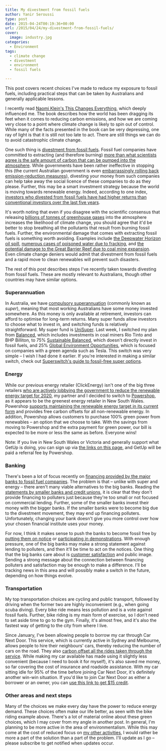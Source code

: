 ```yaml
---
title: My divestment from fossil fuels
author: Yanir Seroussi
type: post
date: 2015-04-24T00:19:36+00:00
url: /2015/04/24/my-divestment-from-fossil-fuels/
cover:
  image: industry.jpg
categories:
  - Environment
tags:
  - climate change
  - divestment
  - environment
  - fossil fuels

---
```

<p class="intro-note">
  This post covers recent choices I've made to reduce my exposure to fossil fuels, including practical steps that can be taken by Australians and generally applicable lessons.
</p>

I recently read [Naomi Klein's This Changes Everything][1], which deeply influenced me. The book describes how the world has been dragging its feet when it comes to reducing carbon emissions, and how we are coming very close to a point where climate change is likely to spin out of control. While many of the facts presented in the book can be very depressing, one ray of light is that it is still not too late to act. There are still things we can do to avoid catastrophic climate change.

One such thing is [divestment from fossil fuels][2]. Fossil fuel companies have committed to extracting (and therefore burning) <a href="https://theconversation.com/unburnable-carbon-why-we-need-to-leave-fossil-fuels-in-the-ground-40467" target="_blank" rel="noopener">more than what scientists agree is the safe amount of carbon that can be pumped into the atmosphere</a>. While governments have been rather ineffective in stopping this (the current Australian government is even <a href="https://www.facebook.com/theprojecttv/videos/10152808607343441/" target="_blank" rel="noopener">embarrassingly rolling back emission-reduction measures</a>), divesting your money from such companies can help take away the social licence of these companies to do as they please. Further, this may be a smart investment strategy because the world is moving towards renewable energy. Indeed, according to one index, <a href="http://www.theguardian.com/environment/2015/apr/10/fossil-fuel-free-funds-out-performed-conventional-ones-analysis-shows" target="_blank" rel="noopener">investors who divested from fossil fuels have had higher returns than conventional investors over the last five years</a>.

It's worth noting that even if you disagree with the scientific consensus that releasing <a href="https://en.wikipedia.org/wiki/Greenhouse_gas" target="_blank" rel="noopener">billions of tonnes of greenhouse gases</a> into the atmosphere increases the likelihood of climate change, you should agree that it'd be better to stop breathing all the pollutants that result from burning fossil fuels. Further, the environmental damage that comes with extracting fossil fuels is something worth avoiding. Examples include <a href="https://en.wikipedia.org/wiki/Deepwater_Horizon_oil_spill" target="_blank" rel="noopener">the Deepwater Horizon oil spill</a>, <a href="https://en.wikipedia.org/wiki/Environmental_impact_of_hydraulic_fracturing" target="_blank" rel="noopener">numerous cases of poisoned water due to fracking</a>, and <a href="http://fightforthereef.org.au/" target="_blank" rel="noopener">the potential damage to the Great Barrier Reef due to coal mine expansion</a>. Even climate change deniers would admit that divestment from fossil fuels and a rapid move to clean renewables will prevent such disasters.

The rest of this post describes steps I've recently taken towards divesting from fossil fuels. These are mostly relevant to Australians, though other countries may have similar options.

### Superannuation

In Australia, we have <a href="https://en.wikipedia.org/wiki/Superannuation_in_Australia" target="_blank" rel="noopener">compulsory superannuation</a> (commonly known as _super_), meaning that most working Australians have some money invested somewhere. As this money is only available at retirement, investors can afford to optimise for long-term returns. Many super funds allow investors to choose what to invest in, and switching funds is relatively straightforward. My super fund is <a href="http://www.unisuper.com.au/" target="_blank" rel="noopener">UniSuper</a>. Last week, I switched my plan from <a href="http://www.unisuper.com.au/investments/investment-options-and-performance/super-performance-and-option-holdings/balanced" target="_blank" rel="noopener">Balanced</a>, which includes investments in coal miners Rio Tinto and BHP Billiton, to 75% <a href="http://www.unisuper.com.au/investments/investment-options-and-performance/super-performance-and-option-holdings/sustainable-balanced" target="_blank" rel="noopener">Sustainable Balanced</a>, which doesn't directly invest in fossil fuels, and 25% <a href="http://www.unisuper.com.au/investments/investment-options-and-performance/super-performance-and-option-holdings/global-environmental-opportunities" target="_blank" rel="noopener">Global Environment Opportunities</a>, which is focused on companies with a green agenda such as Tesla. This switch was very simple &ndash; I wish I had done it earlier. If you're interested in making a similar switch, check out <a href="http://superswitch.org.au/" target="_blank" rel="noopener">Superswitch's guide to fossil-free super options</a>.

### Energy

While our previous energy retailer (ClickEnergy) isn't one of the big three retailers <a href="https://www.getup.org.au/campaigns/renewable-energy/send-the-dirty-three-a-message/hit-the-dirty-three-where-it-hurts" target="_blank" rel="noopener">who are actively lobbying the government to reduce the renewable energy target for 2020</a>, my partner and I decided to switch to <a href="http://www.powershop.com.au/" target="_blank" rel="noopener">Powershop</a>, as it appears to be the greenest energy retailer in New South Wales. Powershop <a href="http://www.powershop.com.au/renewables/" target="_blank" rel="noopener">supports maintaining the renewable energy target in its current form</a> and provides free carbon offsets for all non-renewable energy. In addition, Powershop allows customers to purchase 100% green power from renewables &ndash; an option that we choose to take. With the savings from moving to Powershop and the extra payment for green power, our bill is expected to be more or less the same as before. Everyone wins!

Note: If you live in New South Wales or Victoria and generally support what GetUp is doing, you can sign up via <a href="https://www.getup.org.au/campaigns/renewable-energy/send-the-dirty-three-a-message/hit-the-dirty-three-where-it-hurts" target="_blank" rel="noopener">the links on this page</a>, and GetUp will be paid a referral fee by Powershop.

### Banking

There's been a lot of focus recently on <a href="http://gofossilfree.org.au/fossil-free-banks/" target="_blank" rel="noopener">financing provided by the major banks to fossil fuel companies</a>. The problem is that &ndash; unlike with super and energy &ndash; there aren't many viable alternatives to the big banks. Reading the <a href="http://www.marketforces.org.au/banks/compare" target="_blank" rel="noopener">statements by smaller banks and credit unions</a>, it is clear that they don't provide financing to polluters just because they're too small or not focused on commercial lending. Further, some of the smaller banks invest their money with the bigger banks. If the smaller banks were to become big due to the divestment movement, they may end up financing polluters. Unfortunately, changing your bank doesn't give you more control over how your chosen financial institute uses your money.

For now, I think it makes sense to push the banks to become fossil free by <a href="http://action.marketforces.org.au/page/s/banks-on-notice" target="_blank" rel="noopener">putting them on notice</a> or <a href="http://act.350.org/event/CBA_Week_of_Action/" target="_blank" rel="noopener">participating in demonstrations</a>. With enough pressure, one of the big banks may make a strong statement against lending to polluters, and then it'll be time to act on the notices. One thing that the big banks care about is <a href="http://www.roymorgan.com/findings/6028-consumer-sat-with-banks-close-to-record-high-201501262213" target="_blank" rel="noopener">customer satisfaction</a> and public image. Sending a strong message about the connection between financing polluters and satisfaction may be enough to make a difference. I'll be tracking news in this area and will possibly make a switch in the future, depending on how things evolve.

### Transportation

My top transportation choices are cycling and public transport, followed by driving when the former two are highly inconvenient (e.g., when going scuba diving). Every bike ride means less pollution and is a vote against fossil fuels. Further, bike riding is my main form of exercise, so I don't need to set aside time to go to the gym. Finally, it's almost free, and it's also the fastest way of getting to the city from where I live.

Since January, I've been allowing people to borrow my car through Car Next Door. This service, which is currently active in Sydney and Melbourne, allows people to hire their neighbours' cars, thereby reducing the number of cars on the road. They also <a href="http://www.carnextdoor.com.au/carbon-offset/" target="_blank" rel="noopener">carbon offset all the rides taken through the service</a>. While making my car available has made using it slightly less convenient (because I need to book it for myself), it's also saved me money, so far covering the cost of insurance and roadside assistance. With my car sitting idle for 95% of the time before joining Car Next Door, it's definitely another win-win situation. If you'd like to join Car Next Door as either a borrower or an owner, you can <a href="http://carnextdoor.ontraport.net/t?orid=26287&opid=2" target="_blank" rel="noopener">use this link to get $15 credit</a>.

### Other areas and next steps

Many of the choices we make every day have the power to reduce energy demand. These choices often make our life better, as seen with the bike riding example above. There's a lot of material online about these green choices, which I may cover from my angle in another post. In general, I'm planning to be more active in the area of environmentalism. While this may come at the cost of reduced focus on [my other activities][3], I would rather be more a part of the solution than a part of the problem. I'll update as I go &ndash; please subscribe to get notified when updates occur.

 [1]: http://thischangeseverything.org/
 [2]: http://gofossilfree.org/
 [3]: http://yanirseroussi.com/2015/03/22/the-long-road-to-a-lifestyle-business/ "The long road to a lifestyle business"
